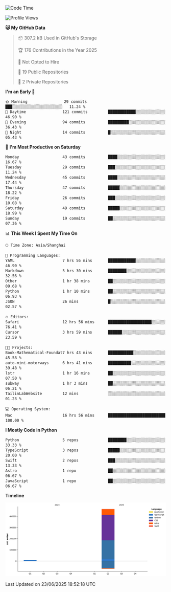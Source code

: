 <!--
**PascalDai/PascalDai** is a ✨ _special_ ✨ repository because its `README.md` (this file) appears on your GitHub profile.

Here are some ideas to get you started:

- 🔭 I’m currently working on ...
- 🌱 I’m currently learning ...
- 👯 I’m looking to collaborate on ...
- 🤔 I’m looking for help with ...
- 💬 Ask me about ...
- 📫 How to reach me: ...
- 😄 Pronouns: ...
- ⚡ Fun fact: ...
-->

<!--START_SECTION:waka-->
![Code Time](http://img.shields.io/badge/Code%20Time-1%2C211%20hrs%2019%20mins-blue)

![Profile Views](http://img.shields.io/badge/Profile%20Views-3-blue)

**🐱 My GitHub Data** 

> 📦 307.2 kB Used in GitHub's Storage 
 > 
> 🏆 176 Contributions in the Year 2025
 > 
> 🚫 Not Opted to Hire
 > 
> 📜 19 Public Repositories 
 > 
> 🔑 2 Private Repositories 
 > 
**I'm an Early 🐤** 

```text
🌞 Morning                29 commits          ███░░░░░░░░░░░░░░░░░░░░░░   11.24 % 
🌆 Daytime                121 commits         ████████████░░░░░░░░░░░░░   46.90 % 
🌃 Evening                94 commits          █████████░░░░░░░░░░░░░░░░   36.43 % 
🌙 Night                  14 commits          █░░░░░░░░░░░░░░░░░░░░░░░░   05.43 % 
```
📅 **I'm Most Productive on Saturday** 

```text
Monday                   43 commits          ████░░░░░░░░░░░░░░░░░░░░░   16.67 % 
Tuesday                  29 commits          ███░░░░░░░░░░░░░░░░░░░░░░   11.24 % 
Wednesday                45 commits          ████░░░░░░░░░░░░░░░░░░░░░   17.44 % 
Thursday                 47 commits          █████░░░░░░░░░░░░░░░░░░░░   18.22 % 
Friday                   26 commits          ███░░░░░░░░░░░░░░░░░░░░░░   10.08 % 
Saturday                 49 commits          █████░░░░░░░░░░░░░░░░░░░░   18.99 % 
Sunday                   19 commits          ██░░░░░░░░░░░░░░░░░░░░░░░   07.36 % 
```


📊 **This Week I Spent My Time On** 

```text
🕑︎ Time Zone: Asia/Shanghai

💬 Programming Languages: 
YAML                     7 hrs 56 mins       ████████████░░░░░░░░░░░░░   46.90 % 
Markdown                 5 hrs 30 mins       ████████░░░░░░░░░░░░░░░░░   32.56 % 
Other                    1 hr 38 mins        ██░░░░░░░░░░░░░░░░░░░░░░░   09.68 % 
Python                   1 hr 10 mins        ██░░░░░░░░░░░░░░░░░░░░░░░   06.93 % 
JSON                     26 mins             █░░░░░░░░░░░░░░░░░░░░░░░░   02.57 % 

🔥 Editors: 
Safari                   12 hrs 56 mins      ███████████████████░░░░░░   76.41 % 
Cursor                   3 hrs 59 mins       ██████░░░░░░░░░░░░░░░░░░░   23.59 % 

🐱‍💻 Projects: 
Book-Mathematical-Foundat7 hrs 43 mins       ███████████░░░░░░░░░░░░░░   45.58 % 
auto-mini-motorways      6 hrs 41 mins       ██████████░░░░░░░░░░░░░░░   39.48 % 
lstr                     1 hr 16 mins        ██░░░░░░░░░░░░░░░░░░░░░░░   07.50 % 
subway                   1 hr 3 mins         ██░░░░░░░░░░░░░░░░░░░░░░░   06.21 % 
TailinLabWebsite         12 mins             ░░░░░░░░░░░░░░░░░░░░░░░░░   01.23 % 

💻 Operating System: 
Mac                      16 hrs 56 mins      █████████████████████████   100.00 % 
```

**I Mostly Code in Python** 

```text
Python                   5 repos             ████████░░░░░░░░░░░░░░░░░   33.33 % 
TypeScript               3 repos             █████░░░░░░░░░░░░░░░░░░░░   20.00 % 
Swift                    2 repos             ███░░░░░░░░░░░░░░░░░░░░░░   13.33 % 
Astro                    1 repo              ██░░░░░░░░░░░░░░░░░░░░░░░   06.67 % 
JavaScript               1 repo              ██░░░░░░░░░░░░░░░░░░░░░░░   06.67 % 
```



**Timeline**

![Lines of Code chart](https://raw.githubusercontent.com/PascalDai/PascalDai/main/assets/bar_graph.png)


 Last Updated on 23/06/2025 18:52:18 UTC
<!--END_SECTION:waka-->

